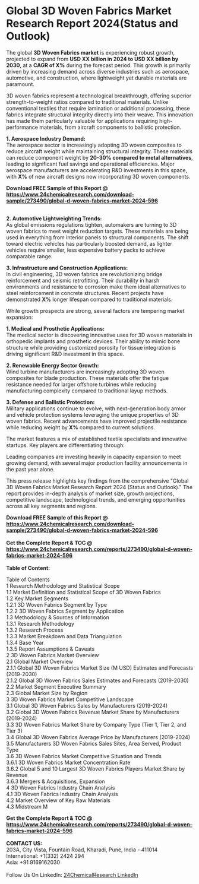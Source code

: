 <h1>Global 3D Woven Fabrics Market Research Report 2024(Status and Outlook)</h1><p>The global <strong>3D Woven Fabrics market</strong> is experiencing robust growth, projected to expand from <strong>USD XX billion in 2024 to USD XX billion by 2030</strong>, at a <strong>CAGR of X%</strong> during the forecast period. This growth is primarily driven by increasing demand across diverse industries such as aerospace, automotive, and construction, where lightweight yet durable materials are paramount.</p><p>3D woven fabrics represent a technological breakthrough, offering superior strength-to-weight ratios compared to traditional materials. Unlike conventional textiles that require lamination or additional processing, these fabrics integrate structural integrity directly into their weave. This innovation has made them particularly valuable for applications requiring high-performance materials, from aircraft components to ballistic protection.</p><p><strong>1. Aerospace Industry Demand:</strong><br>
The aerospace sector is increasingly adopting 3D woven composites to reduce aircraft weight while maintaining structural integrity. These materials can reduce component weight by <strong>20-30% compared to metal alternatives</strong>, leading to significant fuel savings and operational efficiencies. Major aerospace manufacturers are accelerating R&amp;D investments in this space, with <strong>X%</strong> of new aircraft designs now incorporating 3D woven components.</p><div><b>Download FREE Sample of this Report @ 
            <a href="https://www.24chemicalresearch.com/download-sample/273490/global-d-woven-fabrics-market-2024-596">
            https://www.24chemicalresearch.com/download-sample/273490/global-d-woven-fabrics-market-2024-596</a></b></div><br><p><strong>2. Automotive Lightweighting Trends:</strong><br>
As global emissions regulations tighten, automakers are turning to 3D woven fabrics to meet weight reduction targets. These materials are being used in everything from interior panels to structural components. The shift toward electric vehicles has particularly boosted demand, as lighter vehicles require smaller, less expensive battery packs to achieve comparable range.</p><p><strong>3. Infrastructure and Construction Applications:</strong><br>
In civil engineering, 3D woven fabrics are revolutionizing bridge reinforcement and seismic retrofitting. Their durability in harsh environments and resistance to corrosion make them ideal alternatives to steel reinforcement in concrete structures. Recent projects have demonstrated <strong>X%</strong> longer lifespan compared to traditional materials.</p><p>While growth prospects are strong, several factors are tempering market expansion:</p><p><strong>1. Medical and Prosthetic Applications:</strong><br>
The medical sector is discovering innovative uses for 3D woven materials in orthopedic implants and prosthetic devices. Their ability to mimic bone structure while providing customized porosity for tissue integration is driving significant R&amp;D investment in this space.</p><p><strong>2. Renewable Energy Sector Growth:</strong><br>
Wind turbine manufacturers are increasingly adopting 3D woven composites for blade production. These materials offer the fatigue resistance needed for larger offshore turbines while reducing manufacturing complexity compared to traditional layup methods.</p><p><strong>3. Defense and Ballistic Protection:</strong><br>
Military applications continue to evolve, with next-generation body armor and vehicle protection systems leveraging the unique properties of 3D woven fabrics. Recent advancements have improved projectile resistance while reducing weight by <strong>X%</strong> compared to current solutions.</p><p>The market features a mix of established textile specialists and innovative startups. Key players are differentiating through:</p><p>Leading companies are investing heavily in capacity expansion to meet growing demand, with several major production facility announcements in the past year alone.</p><p>This press release highlights key findings from the comprehensive "Global 3D Woven Fabrics Market Research Report 2024 (Status and Outlook)." The report provides in-depth analysis of market size, growth projections, competitive landscape, technological trends, and emerging opportunities across all key segments and regions.</p><div><b>Download FREE Sample of this Report @ 
            <a href="https://www.24chemicalresearch.com/download-sample/273490/global-d-woven-fabrics-market-2024-596">
            https://www.24chemicalresearch.com/download-sample/273490/global-d-woven-fabrics-market-2024-596</a></b></div><br><div><b>Get the Complete Report & TOC @ 
            <a href="https://www.24chemicalresearch.com/reports/273490/global-d-woven-fabrics-market-2024-596">
            https://www.24chemicalresearch.com/reports/273490/global-d-woven-fabrics-market-2024-596</a></b></div><br>
            <b>Table of Content:</b><p>Table of Contents<br />
1 Research Methodology and Statistical Scope<br />
1.1 Market Definition and Statistical Scope of 3D Woven Fabrics<br />
1.2 Key Market Segments<br />
1.2.1 3D Woven Fabrics Segment by Type<br />
1.2.2 3D Woven Fabrics Segment by Application<br />
1.3 Methodology & Sources of Information<br />
1.3.1 Research Methodology<br />
1.3.2 Research Process<br />
1.3.3 Market Breakdown and Data Triangulation<br />
1.3.4 Base Year<br />
1.3.5 Report Assumptions & Caveats<br />
2 3D Woven Fabrics Market Overview<br />
2.1 Global Market Overview<br />
2.1.1 Global 3D Woven Fabrics Market Size (M USD) Estimates and Forecasts (2019-2030)<br />
2.1.2 Global 3D Woven Fabrics Sales Estimates and Forecasts (2019-2030)<br />
2.2 Market Segment Executive Summary<br />
2.3 Global Market Size by Region<br />
3 3D Woven Fabrics Market Competitive Landscape<br />
3.1 Global 3D Woven Fabrics Sales by Manufacturers (2019-2024)<br />
3.2 Global 3D Woven Fabrics Revenue Market Share by Manufacturers (2019-2024)<br />
3.3 3D Woven Fabrics Market Share by Company Type (Tier 1, Tier 2, and Tier 3)<br />
3.4 Global 3D Woven Fabrics Average Price by Manufacturers (2019-2024)<br />
3.5 Manufacturers 3D Woven Fabrics Sales Sites, Area Served, Product Type<br />
3.6 3D Woven Fabrics Market Competitive Situation and Trends<br />
3.6.1 3D Woven Fabrics Market Concentration Rate<br />
3.6.2 Global 5 and 10 Largest 3D Woven Fabrics Players Market Share by Revenue<br />
3.6.3 Mergers & Acquisitions, Expansion<br />
4 3D Woven Fabrics Industry Chain Analysis<br />
4.1 3D Woven Fabrics Industry Chain Analysis<br />
4.2 Market Overview of Key Raw Materials<br />
4.3 Midstream M</p><div><b>Get the Complete Report & TOC @ 
            <a href="https://www.24chemicalresearch.com/reports/273490/global-d-woven-fabrics-market-2024-596">
            https://www.24chemicalresearch.com/reports/273490/global-d-woven-fabrics-market-2024-596</a></b></div><br><b>CONTACT US:</b><br>
            203A, City Vista, Fountain Road, Kharadi, Pune, India - 411014<br>
            International: +1(332) 2424 294<br>
            Asia: +91 9169162030 <br><br>
            Follow Us On LinkedIn: <a href="https://www.linkedin.com/company/24chemicalresearch/">24ChemicalResearch LinkedIn</a>